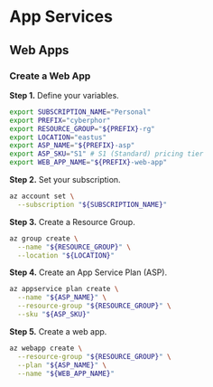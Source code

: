 # App Services

## Web Apps
### Create a Web App 
**Step 1.** Define your variables. 
```bash
export SUBSCRIPTION_NAME="Personal"
export PREFIX="cyberphor"
export RESOURCE_GROUP="${PREFIX}-rg"
export LOCATION="eastus"
export ASP_NAME="${PREFIX}-asp"
export ASP_SKU="S1" # S1 (Standard) pricing tier
export WEB_APP_NAME="${PREFIX}-web-app"
```

**Step 2.** Set your subscription.
```bash
az account set \
  --subscription "${SUBSCRIPTION_NAME}"
```

**Step 3.** Create a Resource Group. 
```bash
az group create \
  --name "${RESOURCE_GROUP}" \
  --location "${LOCATION}"
```

**Step 4.** Create an App Service Plan (ASP). 
```bash
az appservice plan create \
  --name "${ASP_NAME}" \
  --resource-group "${RESOURCE_GROUP}" \
  --sku "${ASP_SKU}"
```

**Step 5.** Create a web app. 
```bash
az webapp create \
  --resource-group "${RESOURCE_GROUP}" \
  --plan "${ASP_NAME}" \
  --name "${WEB_APP_NAME}"
```